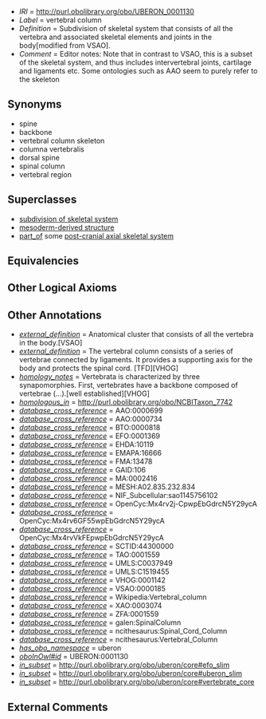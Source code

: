  * *IRI* = http://purl.obolibrary.org/obo/UBERON_0001130
 * *Label* = vertebral column
 * *Definition* = Subdivision of skeletal system that consists of all the vertebra and associated skeletal elements and joints in the body[modified from VSAO].
 * *Comment* = Editor notes: Note that in contrast to VSAO, this is a subset of the skeletal system, and thus includes intervertebral joints, cartilage and ligaments etc. Some ontologies such as AAO seem to purely refer to the skeleton

## Synonyms

 * spine
 * backbone
 * vertebral column skeleton
 * columna vertebralis
 * dorsal spine
 * spinal column
 * vertebral region

## Superclasses

 * [subdivision of skeletal system](../../UBERON/75/UBERON_0000075.md)
 * [mesoderm-derived structure](../../UBERON/20/UBERON_0004120.md)
 * [part_of](../../BFO/50/BFO_0000050.md) some [post-cranial axial skeletal system](../../UBERON/38/UBERON_0011138.md)

## Equivalencies


## Other Logical Axioms


## Other Annotations

 * *[external_definition](../../UBPROP/01/UBPROP_0000001.md)* = Anatomical cluster that consists of all the vertebra in the body.[VSAO]
 * *[external_definition](../../UBPROP/01/UBPROP_0000001.md)* = The vertebral column consists of a series of vertebrae connected by ligaments. It provides a supporting axis for the body and protects the spinal cord. [TFD][VHOG]
 * *[homology_notes](../../UBPROP/03/UBPROP_0000003.md)* = Vertebrata is characterized by three synapomorphies. First, vertebrates have a backbone composed of vertebrae (...).[well established][VHOG]
 * *[homologous_in](../../core#homologous/in/core#homologous_in.md)* = http://purl.obolibrary.org/obo/NCBITaxon_7742
 * *[database_cross_reference](../../ef/oboInOwl#hasDbXref.md)* = AAO:0000699
 * *[database_cross_reference](../../ef/oboInOwl#hasDbXref.md)* = AAO:0000734
 * *[database_cross_reference](../../ef/oboInOwl#hasDbXref.md)* = BTO:0000818
 * *[database_cross_reference](../../ef/oboInOwl#hasDbXref.md)* = EFO:0001369
 * *[database_cross_reference](../../ef/oboInOwl#hasDbXref.md)* = EHDA:10119
 * *[database_cross_reference](../../ef/oboInOwl#hasDbXref.md)* = EMAPA:16666
 * *[database_cross_reference](../../ef/oboInOwl#hasDbXref.md)* = FMA:13478
 * *[database_cross_reference](../../ef/oboInOwl#hasDbXref.md)* = GAID:106
 * *[database_cross_reference](../../ef/oboInOwl#hasDbXref.md)* = MA:0002416
 * *[database_cross_reference](../../ef/oboInOwl#hasDbXref.md)* = MESH:A02.835.232.834
 * *[database_cross_reference](../../ef/oboInOwl#hasDbXref.md)* = NIF_Subcellular:sao1145756102
 * *[database_cross_reference](../../ef/oboInOwl#hasDbXref.md)* = OpenCyc:Mx4rv2j-CpwpEbGdrcN5Y29ycA
 * *[database_cross_reference](../../ef/oboInOwl#hasDbXref.md)* = OpenCyc:Mx4rv6GF55wpEbGdrcN5Y29ycA
 * *[database_cross_reference](../../ef/oboInOwl#hasDbXref.md)* = OpenCyc:Mx4rvVkFEpwpEbGdrcN5Y29ycA
 * *[database_cross_reference](../../ef/oboInOwl#hasDbXref.md)* = SCTID:44300000
 * *[database_cross_reference](../../ef/oboInOwl#hasDbXref.md)* = TAO:0001559
 * *[database_cross_reference](../../ef/oboInOwl#hasDbXref.md)* = UMLS:C0037949
 * *[database_cross_reference](../../ef/oboInOwl#hasDbXref.md)* = UMLS:C1519455
 * *[database_cross_reference](../../ef/oboInOwl#hasDbXref.md)* = VHOG:0001142
 * *[database_cross_reference](../../ef/oboInOwl#hasDbXref.md)* = VSAO:0000185
 * *[database_cross_reference](../../ef/oboInOwl#hasDbXref.md)* = Wikipedia:Vertebral_column
 * *[database_cross_reference](../../ef/oboInOwl#hasDbXref.md)* = XAO:0003074
 * *[database_cross_reference](../../ef/oboInOwl#hasDbXref.md)* = ZFA:0001559
 * *[database_cross_reference](../../ef/oboInOwl#hasDbXref.md)* = galen:SpinalColumn
 * *[database_cross_reference](../../ef/oboInOwl#hasDbXref.md)* = ncithesaurus:Spinal_Cord_Column
 * *[database_cross_reference](../../ef/oboInOwl#hasDbXref.md)* = ncithesaurus:Vertebral_Column
 * *[has_obo_namespace](../../ce/oboInOwl#hasOBONamespace.md)* = uberon
 * *[oboInOwl#id](../../id/oboInOwl#id.md)* = UBERON:0001130
 * *[in_subset](../../et/oboInOwl#inSubset.md)* = http://purl.obolibrary.org/obo/uberon/core#efo_slim
 * *[in_subset](../../et/oboInOwl#inSubset.md)* = http://purl.obolibrary.org/obo/uberon/core#uberon_slim
 * *[in_subset](../../et/oboInOwl#inSubset.md)* = http://purl.obolibrary.org/obo/uberon/core#vertebrate_core

## External Comments

